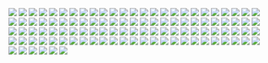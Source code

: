 ![](https://files.catbox.moe/5lxixf.png)
![](https://files.catbox.moe/v7udzu.png)
![](https://files.catbox.moe/8vukmq.png)
![](https://files.catbox.moe/rwgoxg.png)
![](https://files.catbox.moe/xonhsp.gif)
![](https://files.catbox.moe/jgkkt7.gif)
![](https://github.com/rainbowcircus/rainbowcircus/assets/116705019/b8109b89-2c03-42ee-bc78-28b93d49efc7)
![](https://external-media.spacehey.net/media/sXE2dpjR5JZqlvEklo2tviKfstk-LK0Bnr9Elhq-qhO8=/https://y2k.neocities.org/stamps/tuxedosam.png)
![](https://github.com/rainbowcircus/rainbowcircus/assets/116705019/d34501e5-706f-414c-be4a-ac7cfec198e9)
![](https://external-media.spacehey.net/media/sJeGdbN84qjpOW3GV2YXjqm1tX0BuP3X5ua0Y7ynAOmc=/https://files.catbox.moe/pl2p2z.png)
![](https://64.media.tumblr.com/a3ba0545e41dc92d288917ef1f642c3c/d2631e4dd00e84e4-23/s100x200/dac49ad96ca814651995a2002ddb0df7b1d676f8.gifv)
![](https://github.com/rainbowcircus/rainbowcircus/assets/116705019/f0b01571-03b2-4d14-9a3c-3dbecb9856e8)
![](https://external-media.spacehey.net/media/s82U9KjG2wtRI-T157lTVGySkGzhbXYfCWeBwz1WOlhQ=/https://supplies.ju.mp/assets/images/gallery01/19b03352_original.gif?v=9163b103)
![](https://github.com/rainbowcircus/rainbowcircus/assets/116705019/e50afba6-9872-423d-bbfd-a03cc16ff10d)
![](https://64.media.tumblr.com/dab34ad0998076c478627331a91fc423/79d8b316934d24c3-0e/s250x400/ff86700882891f4f613ad1e429913f28c3ffb1fe.pnj)
![](https://external-media.spacehey.net/media/sXXUhb_h6o0j49P2Ppp812_g0Rj_R2f3QtfmbWFHcl6g=/https://y2k.neocities.org/stamps/tumblr_inline_pe6lw0vkoA1v11djx_1280.gif)
![](https://64.media.tumblr.com/1dd23c96d5605af269ea819481d28e42/0a314c1722fc4072-d6/s100x200/1d0c5176c60e085c3a02e3d85b9ab25cf485a9c0.pnj)
![](https://files.catbox.moe/xwh8b4.gif)
![](https://files.catbox.moe/z8k4ye.png)
![](https://files.catbox.moe/zgeajr.png)
![](https://64.media.tumblr.com/6faf14dede30ce6383085615547fb17a/0a314c1722fc4072-0d/s100x200/5eb5c8e93e2e94681530c7e78117e80c3a3db2b2.pnj)
![](https://github.com/rainbowcircus/rainbowcircus/assets/116705019/b7f46b0e-b7c8-4d82-967b-97ac01744e86)
![](https://files.catbox.moe/1sto4d.png)
![](https://external-media.spacehey.net/media/sQOdE_HDOqYy3o02jfCVkoA79kXkGH4r8poJZH9Sp3Qw=/https://supplies.ju.mp/assets/images/gallery02/b3829f51_original.png?v=9163b103)
![](https://external-media.spacehey.net/media/sGmlWPEXEl_OfmfC31ooU7EXzvEuEMUhMgN6kUJaGtt4=/https://64.media.tumblr.com/ac55b1666a01b9faacbb7913d63e11de/014230e4e29353bf-50/s100x200/7dd33505f2f7948d3ef0007da54ec6f5388e7d9b.png)
![](https://files.catbox.moe/n6sx2j.gif)
![](https://files.catbox.moe/jq24ap.png)
![](https://64.media.tumblr.com/81c70453238ec1f182b03dd48768979a/d2631e4dd00e84e4-27/s100x200/a6c7b7bddde8017837a34fea8ebc9f05e646f37b.gifv)
![](https://64.media.tumblr.com/50c5313b0cca6bfe72c910ea730d2752/420753dc8f2f56fe-22/s100x200/c658835ad9278e71446e40d47ea0338e7fbca708.pnj)
![](https://files.catbox.moe/m0iqvm.gif)
![](https://files.catbox.moe/4c4mek.jpg)
![](https://64.media.tumblr.com/8dfa2a50e0c8d50d1c5e36f604ac6999/0b07cb688df41c22-fb/s100x200/f8adc78c770daada3c48702bea357aa873d29468.gifv)
![](https://64.media.tumblr.com/472f90ee650119b89aa5495cca9af416/d380bef065ca513b-fb/s100x200/cced478b0bc51be7987f34165748cd31efbcba46.png)
![](https://files.catbox.moe/gndouf.gif)
![](https://files.catbox.moe/xjpt1i.gif)
![](https://files.catbox.moe/2j07de.png)
![](https://files.catbox.moe/cp8w0g)
![](https://files.catbox.moe/qnl1ul.png)
![](https://files.catbox.moe/7g7yx4.png)
![](https://64.media.tumblr.com/40743bab3dd332942d1a2c8d09876f08/0a314c1722fc4072-80/s100x200/9ac81656f8dcb1b57b2061a2ddf47d4918f76bee.pnj)
![](https://files.catbox.moe/xihhka.png)
![](https://64.media.tumblr.com/1c81dc12e26251e175f88216c476c09d/f16ec49f76e0b687-dc/s100x200/7efe8c19888518b957c67dc6a0437c1053c67815.pnj)
![](https://files.catbox.moe/2gjv3n.png)
![](https://64.media.tumblr.com/69a9a3f88d805230329650cd66dae4ed/68aa877d24820849-c5/s100x200/ea98df11018447ef7b299485a9caf0c00710db05.pnj)
![](https://files.catbox.moe/trcm6d.png)
![](https://64.media.tumblr.com/a4212133b21b1971eb0ab026213441c3/799706bd2b4c6bad-54/s100x200/10fcb322fccdc19617474fdde2145289682a6e67.jpg)
![](https://64.media.tumblr.com/0107ab7886fb5b00797c8b9b501ca073/tumblr_px6o34KUVY1xbgu08o1_100.png)
![](https://files.catbox.moe/7wkkc3.png)
![](https://64.media.tumblr.com/ccff046e83e0d19ad092ab0149de5607/2ff157bba09d29e3-13/s100x200/6783b6481aa4f07fcab62d86ee6395f0bbe0db4e.gifv)
![](https://files.catbox.moe/a0q4e7.png)
![](https://files.catbox.moe/q5zk1c.png)
![](https://files.catbox.moe/nsayt9.png)
![](https://files.catbox.moe/2mvqaz.png)
![](https://64.media.tumblr.com/1f05704d0bb02629e4f0c9d2956d3f07/473928ea48888009-80/s100x200/de965c3755aa2cc768b659ab2a750e6bd101a16e.gifv)
![](https://files.catbox.moe/2v4axi.jpg)
![](https://files.catbox.moe/5haic5.png)
![](https://64.media.tumblr.com/3cb652661ada7fcb71598b24d4c8e3e9/d2631e4dd00e84e4-d5/s100x200/1d04135d6584fca473ad75b6f0543b6c5fa9679a.gifv)
![](https://files.catbox.moe/dbo3jw.jpg)
![](https://files.catbox.moe/hvtkvx.gif)
![](https://64.media.tumblr.com/c4e2efc9dbb4bd2eec866438973ac123/3cc1544b214896ab-7f/s100x200/8e31d1d49f46f3f3bf3e431254f82ea2d15849a3.gifv)
![](https://files.catbox.moe/18vl0q.gif)
![](https://64.media.tumblr.com/acdb64e755a066c2c0b2d5c5a324580d/5f9ed5b1378f8ada-45/s100x200/cda82deb8fe92fb538d4b99672c4c05991d0dc21.pnj)
![](https://files.catbox.moe/s7h49i.png)
![](https://files.catbox.moe/zj75xd.png)
![](https://64.media.tumblr.com/734d1597f66d9b67cc73211b1ab55074/tumblr_pcow1rndNU1xbgu08o8_r1_100.gifv)
![](https://files.catbox.moe/neas8c.png)
![](https://files.catbox.moe/d4mhfe.png)
![](https://64.media.tumblr.com/d89ddc1e0f4b03f751be942f01751fbf/tumblr_py20zbm8IS1xbgu08o3_100.png)
![](https://64.media.tumblr.com/461531cc1c27237adea0170aa96220cb/6c4e36ef6aa84b3c-8f/s100x200/e0a7b0723efcf144d1be7f2b88a4070551520b26.png)
![](https://files.catbox.moe/52ax7i.png)
![](https://files.catbox.moe/xxdd6i.png)
![](https://files.catbox.moe/1jbrfl.pnj)
![](https://files.catbox.moe/c18wjq.png)
![](https://64.media.tumblr.com/fec80276e22c3a56282cea0c426cae0f/2be3d7b7e3b8925d-54/s100x200/4a6df057cf8e2eb55ddee6924c5b1827684e1a78.gifv)
![](https://64.media.tumblr.com/5525f21dbfa0811303790bb706f76779/8eec69281334db13-88/s100x200/7a539d266ac5f2f7fcfd563161fb329719c31f5a.pnj)
![](https://64.media.tumblr.com/aae116fc97f58f5d6599f24b3791a584/b680d33b5786b3ba-d2/s250x400/7fa181175817c1544189394a7843dac5cb7d11a2.gifv)
![](https://files.catbox.moe/9airjd.png)
![](https://64.media.tumblr.com/527b8213cce1076067ec4a41eb140f4d/6adc6c8478d4d04c-45/s100x200/d42da4157e6613bb19ea1ab35c069fe79bbe6335.pnj)
![](https://files.catbox.moe/2jw4ds.jpg)
![](https://64.media.tumblr.com/af4d1fc314b6df43f5500a2e3850b07f/21a6bff50691a0fe-1f/s100x200/31b37a57837ca56eedf7af4607fcfc77d561e8e9.pnj)
![](https://files.catbox.moe/06ajsv.png)
![](https://files.catbox.moe/rrewnc.png)
![](https://64.media.tumblr.com/0aa720f5c03db098533f3230819e713c/90c87e79a3a90476-36/s100x200/dcf77376d2285d94e8ac27af9768030bf904749a.pnj)
![](https://64.media.tumblr.com/cbc8689b4098797c3c21fb9f04f837f8/8cf162b8e6f87011-28/s100x200/e1a24cba26a703a366511c1ba5f65aeef87e8850.gifv)
![](https://files.catbox.moe/prx1i0.png)
![](https://64.media.tumblr.com/2fc02f6775b5b0da501c886515b03fcd/79d8b316934d24c3-d4/s100x200/c55b479b5fd49ca8991478438b9d0b73c1ac8771.gifv)
![](https://files.catbox.moe/lbysw1.png)
![](https://64.media.tumblr.com/b0c92726df23c30f0489e45e4b1f842e/1b769f25d08476ed-71/s100x200/2d3b01863e367b41cb4e7d70d9b68037a44ded01.gifv)
![](https://files.catbox.moe/yea6dd.gif)
![](https://files.catbox.moe/si8vxp.png)
![](https://64.media.tumblr.com/f4be278066e693345e9b25ab279598fd/tumblr_px3yw10ttC1xbgu08o4_250.gifv)
![](https://files.catbox.moe/00at1r.jpg)
![](https://files.catbox.moe/7mln5q.jpg)
![](https://64.media.tumblr.com/405892dd637d818642e1225b90dd1b1b/d2d2e653ce9b8f37-20/s100x200/d2646eb9dfb9039b7a63e59ae9eb82b5c2144cab.gifv)
![](https://files.catbox.moe/78kmlb.png)
![](https://64.media.tumblr.com/aef9d0281bbd676b9ec74916bdfdf124/ba16d020129a2a85-32/s100x200/a63677b24e98c35821acfb50a593f1b37c3f90b5.gifv)
![](https://64.media.tumblr.com/a42774948e27b2de3b4a0b5cd0618179/ef857000f1bf6bba-d5/s100x200/b4bec2b283599a60e060c5f7714a2a4123a5164a.pnj)
![](https://64.media.tumblr.com/89606bd4cb0db90ca4e22fb152fd8a29/3bf62ad8d20f8b2a-9c/s100x200/a35decc67430462dd97db68693a46ee59972bedd.gifv)
![](https://64.media.tumblr.com/dc70d45256ff9f168a689c3ca479427a/be46616c098dfb7d-b4/s250x400/c91c7adf15b597b8350f9311654f0f1fc5c62909.gifv)
![](https://64.media.tumblr.com/40fee97c5ddc08311590409cd6fef4f8/85ffa3ea44a449a2-7e/s100x200/3f2e7cc09703299967fa501727898767e85f71cf.pnj)
![](https://files.catbox.moe/zdetmj.png)
![](https://64.media.tumblr.com/fa2b83ee30954357d1988de03de038aa/79d8b316934d24c3-f9/s100x200/27b2a28f8495389632eb495ad63c56490585eb71.pnj)
![](https://64.media.tumblr.com/9067cf66bbc989424671519a27020160/a05dfdec9513e031-af/s100x200/48275eb2ec5b7bedf646f8d9ef171d2e1985e4dd.pnj)
![](https://64.media.tumblr.com/d0744daa5eb2bb40b22b2cec4bb84a86/8c49db604b0f3002-12/s100x200/7937c0b6bc1f3ac79ac0f80b0ee95460d1627230.pnj)
![](https://64.media.tumblr.com/4a5ed14a44683129173117a0a5c5a490/d3c80e3805ca7023-2f/s100x200/233a961b98622edc4f1e777b11176794215fc1e5.gifv)
![](https://64.media.tumblr.com/13e84a27412a6bcf04d4d0725c5686c4/f0ce05a347b3aa58-1d/s100x200/97320d08650c60fbc3f0e276e54fdfbfcfde298c.pnj)
